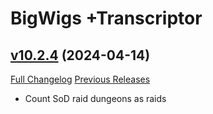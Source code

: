 # BigWigs +Transcriptor

## [v10.2.4](https://github.com/BigWigsMods/BigWigs_Transcriptor/tree/v10.2.4) (2024-04-14)
[Full Changelog](https://github.com/BigWigsMods/BigWigs_Transcriptor/compare/v10.2.3...v10.2.4) [Previous Releases](https://github.com/BigWigsMods/BigWigs_Transcriptor/releases)

- Count SoD raid dungeons as raids  
